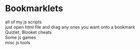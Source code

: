 # Bookmarklets
all of my js scripts
<br>
just open html file and drag any ones you want onto a bookmark
<br>
Quizlet, Blooket cheats
<br>
Some js games
<br>
misc js tools
